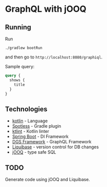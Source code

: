 # GraphQL with jOOQ

## Running

Run
```
./gradlew bootRun
```
and then go to `http://localhost:8080/graphiql`.

Sample query:
```graphql
query {
  shows {
    title
  }
}
```

## Technologies

- [kotlin](https://kotlinlang.org/) - Language
- [Spotless](https://github.com/diffplug/spotless/tree/main/plugin-gradle) - Gradle plugin
- [ktlint](https://ktlint.github.io/) - Kotlin linter
- [Spring Boot](https://spring.io/projects/spring-boot) - DI Framework
- [DGS Framework](https://netflix.github.io/dgs/) - GraphQL Framework
- [Liquibase](https://www.liquibase.org/) - version control for DB changes
- [jOOQ](https://www.jooq.org/) - type safe SQL

## TODO

Generate code using jOOQ and Liquibase. 